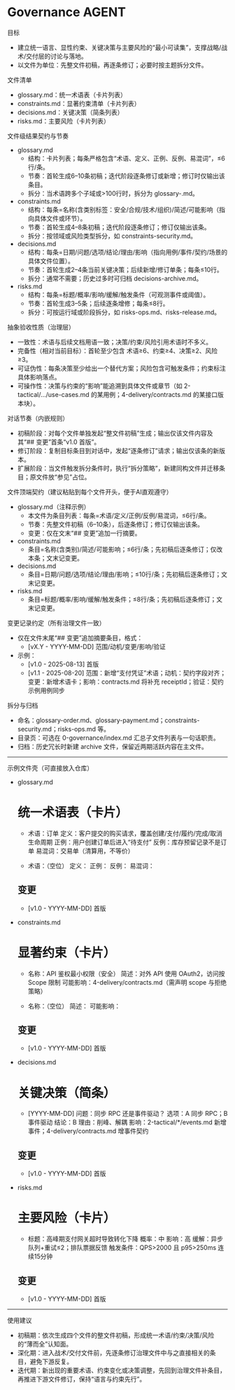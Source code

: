 # Governance AGENT

目标
- 建立统一语言、显性约束、关键决策与主要风险的“最小可读集”，支撑战略/战术/交付层的讨论与落地。
- 以文件为单位：先整文件初稿，再逐条修订；必要时按主题拆分文件。

文件清单
- glossary.md：统一术语表（卡片列表）
- constraints.md：显著约束清单（卡片列表）
- decisions.md：关键决策（简条列表）
- risks.md：主要风险（卡片列表）

文件级结果契约与节奏
- glossary.md
  - 结构：卡片列表；每条严格包含“术语、定义、正例、反例、易混词”，≤6行/条。
  - 节奏：首轮生成6–10条初稿；迭代阶段逐条修订或新增；修订时仅输出该条目。
  - 拆分：当术语跨多个子域或>100行时，拆分为 glossary-<context>.md。
- constraints.md
  - 结构：每条=名称(含类别标签：安全/合规/技术/组织)/简述/可能影响（指向具体文件或环节）。
  - 节奏：首轮生成4–8条初稿；迭代阶段逐条修订；修订仅输出该条。
  - 拆分：按领域或风险类型拆分，如 constraints-security.md。
- decisions.md
  - 结构：每条=日期/问题/选项/结论/理由/影响（指向用例/事件/契约/场景的具体文件位置）。
  - 节奏：首轮生成2–4条当前关键决策；后续新增/修订单条；每条≤10行。
  - 拆分：通常不需要；历史过多时可归档 decisions-archive.md。
- risks.md
  - 结构：每条=标题/概率/影响/缓解/触发条件（可观测事件或阈值）。
  - 节奏：首轮生成3–5条；后续逐条增修；每条≤8行。
  - 拆分：可按运行域或阶段拆分，如 risks-ops.md、risks-release.md。

抽象验收性质（治理层）
- 一致性：术语与后续文档用语一致；决策/约束/风险引用术语时不多义。
- 完备性（相对当前目标）：首轮至少包含 术语≥6、约束≥4、决策≥2、风险≥3。
- 可证伪性：每条决策至少给出一个替代方案；风险包含可触发条件；约束标注具体影响落点。
- 可操作性：决策与约束的“影响”能追溯到具体文件或章节（如 2-tactical/.../use-cases.md 的某用例；4-delivery/contracts.md 的某接口版本块）。

对话节奏（内嵌规则）
- 初稿阶段：对每个文件单独发起“整文件初稿”生成；输出仅该文件内容及其“## 变更”首条“v1.0 首版”。
- 修订阶段：复制目标条目到对话中，发起“逐条修订”请求；输出仅该条的新版本。
- 扩展阶段：当文件触发拆分条件时，执行“拆分策略”，新建同构文件并迁移条目；原文件放“参见”占位。

文件顶端契约（建议粘贴到每个文件开头，便于AI直观遵守）
- glossary.md（注释示例）
  - 本文件为条目列表：每条=术语/定义/正例/反例/易混词，≤6行/条。
  - 节奏：先整文件初稿（6–10条），后逐条修订；修订仅输出该条。
  - 变更：仅在文末“## 变更”追加一行摘要。
- constraints.md
  - 条目=名称(含类别)/简述/可能影响；≤6行/条；先初稿后逐条修订；仅改本条；文末记变更。
- decisions.md
  - 条目=日期/问题/选项/结论/理由/影响；≤10行/条；先初稿后逐条修订；文末记变更。
- risks.md
  - 条目=标题/概率/影响/缓解/触发条件；≤8行/条；先初稿后逐条修订；文末记变更。

变更记录约定（所有治理文件一致）
- 仅在文件末尾“## 变更”追加摘要条目，格式：
  - [vX.Y - YYYY-MM-DD] 范围/动机/变更/影响/验证
- 示例：
  - [v1.0 - 2025-08-13] 首版
  - [v1.1 - 2025-08-20] 范围：新增“支付凭证”术语；动机：契约字段对齐；变更：新增术语卡；影响：contracts.md 将补充 receiptId；验证：契约示例用例同步

拆分与归档
- 命名：glossary-order.md、glossary-payment.md；constraints-security.md；risks-ops.md 等。
- 目录页：可选在 0-governance/index.md 汇总子文件列表与一句话职责。
- 归档：历史冗长时新建 archive 文件，保留近两期活跃内容在主文件。

---

示例文件壳（可直接放入仓库）
- glossary.md
  # 统一术语表（卡片）
  - 术语：订单
    定义：客户提交的购买请求，覆盖创建/支付/履约/完成/取消生命周期
    正例：用户创建订单后进入“待支付”
    反例：库存预留记录不是订单
    易混词：交易单（清算用，不等价）

  - 术语：（空位）
    定义：
    正例：
    反例：
    易混词：

  ## 变更
  - [v1.0 - YYYY-MM-DD] 首版

- constraints.md
  # 显著约束（卡片）
  - 名称：API 鉴权最小权限（安全）
    简述：对外 API 使用 OAuth2，访问按 Scope 限制
    可能影响：4-delivery/contracts.md（需声明 scope 与拒绝策略）

  - 名称：（空位）
    简述：
    可能影响：

  ## 变更
  - [v1.0 - YYYY-MM-DD] 首版

- decisions.md
  # 关键决策（简条）
  - [YYYY-MM-DD] 问题：同步 RPC 还是事件驱动？
    选项：A 同步 RPC；B 事件驱动
    结论：B
    理由：削峰、解耦
    影响：2-tactical/*/events.md 新增事件；4-delivery/contracts.md 增事件契约

  ## 变更
  - [v1.0 - YYYY-MM-DD] 首版

- risks.md
  # 主要风险（卡片）
  - 标题：高峰期支付网关超时导致转化下降
    概率：中
    影响：高
    缓解：异步队列+重试≤2；排队票据反馈
    触发条件：QPS>2000 且 p95>250ms 连续15分钟

  ## 变更
  - [v1.0 - YYYY-MM-DD] 首版

---

使用建议
- 初稿期：依次生成四个文件的整文件初稿，形成统一术语/约束/决策/风险的“薄而全”认知面。
- 深化期：进入战术/交付文件前，先逐条修订治理文件中与之直接相关的条目，避免下游反复。
- 迭代期：新出现的重要术语、约束变化或决策调整，先回到治理文件补条目，再推进下游文件修订，保持“语言与约束先行”。
